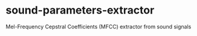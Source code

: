 # sound-parameters-extractor
Mel-Frequency Cepstral Coefficients (MFCC) extractor from sound signals
